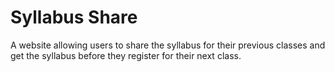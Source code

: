 # Syllabus Share
A website allowing users to share the syllabus for their previous classes and get the syllabus before they register for their next class.

